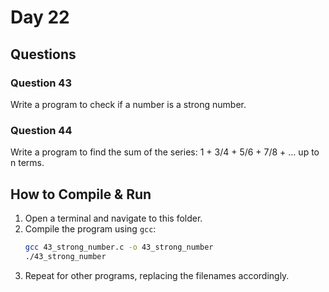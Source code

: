 # Day 22

## Questions

### Question 43
Write a program to check if a number is a strong number.

### Question 44
Write a program to find the sum of the series: 1 + 3/4 + 5/6 + 7/8 + … up to n terms.

## How to Compile & Run

1. Open a terminal and navigate to this folder.
2. Compile the program using `gcc`:
   ```bash
   gcc 43_strong_number.c -o 43_strong_number
   ./43_strong_number
   ```
3. Repeat for other programs, replacing the filenames accordingly.